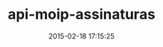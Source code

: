 ---
layout: post
title:  "api-moip-assinaturas"
repo:   "xdougx/api-moip-assinaturas"
date:   2015-02-18 17:15:25
gemurl: https://github.com/xdougx/api-moip-assinaturas
---